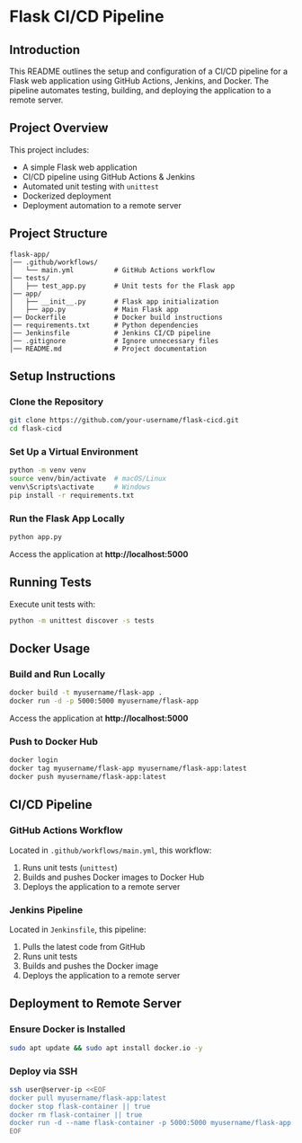 # Flask CI/CD Pipeline

## Introduction
This README outlines the setup and configuration of a CI/CD pipeline for a Flask web application using GitHub Actions, Jenkins, and Docker. The pipeline automates testing, building, and deploying the application to a remote server.

## Project Overview
This project includes:
- A simple Flask web application
- CI/CD pipeline using GitHub Actions & Jenkins
- Automated unit testing with `unittest`
- Dockerized deployment
- Deployment automation to a remote server

## Project Structure
```
flask-app/
│── .github/workflows/
│   └── main.yml          # GitHub Actions workflow
│── tests/  
│   ├── test_app.py       # Unit tests for the Flask app
│── app/  
│   ├── __init__.py       # Flask app initialization
│   ├── app.py            # Main Flask app
│── Dockerfile            # Docker build instructions  
│── requirements.txt      # Python dependencies  
│── Jenkinsfile           # Jenkins CI/CD pipeline  
│── .gitignore            # Ignore unnecessary files  
│── README.md             # Project documentation  
```

## Setup Instructions

### Clone the Repository
```sh
git clone https://github.com/your-username/flask-cicd.git
cd flask-cicd
```

### Set Up a Virtual Environment
```sh
python -m venv venv
source venv/bin/activate  # macOS/Linux
venv\Scripts\activate     # Windows
pip install -r requirements.txt
```

### Run the Flask App Locally
```sh
python app.py
```
Access the application at **http://localhost:5000**

## Running Tests
Execute unit tests with:
```sh
python -m unittest discover -s tests
```

## Docker Usage

### Build and Run Locally
```sh
docker build -t myusername/flask-app .
docker run -d -p 5000:5000 myusername/flask-app
```
Access the application at **http://localhost:5000**

### Push to Docker Hub
```sh
docker login
docker tag myusername/flask-app myusername/flask-app:latest
docker push myusername/flask-app:latest
```

## CI/CD Pipeline

### GitHub Actions Workflow
Located in `.github/workflows/main.yml`, this workflow:
1. Runs unit tests (`unittest`)
2. Builds and pushes Docker images to Docker Hub
3. Deploys the application to a remote server

### Jenkins Pipeline
Located in `Jenkinsfile`, this pipeline:
1. Pulls the latest code from GitHub
2. Runs unit tests
3. Builds and pushes the Docker image
4. Deploys the application to a remote server

## Deployment to Remote Server

### Ensure Docker is Installed
```sh
sudo apt update && sudo apt install docker.io -y
```

### Deploy via SSH
```sh
ssh user@server-ip <<EOF
docker pull myusername/flask-app:latest
docker stop flask-container || true
docker rm flask-container || true
docker run -d --name flask-container -p 5000:5000 myusername/flask-app:latest
EOF
```





